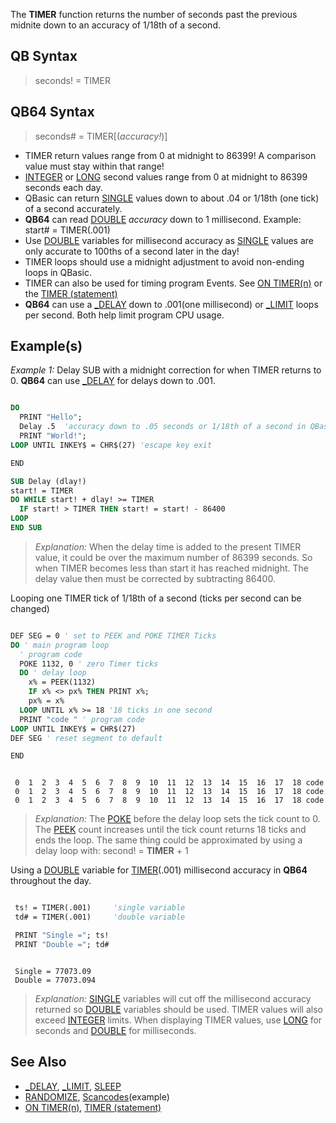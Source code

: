 The **TIMER** function returns the number of seconds past the previous midnite down to an accuracy of 1/18th of a second. 

## QB Syntax 

> seconds! = TIMER

##  QB64 Syntax 

> seconds# = TIMER[(*accuracy!*)]

* TIMER return values range from 0 at midnight to 86399! A comparison value must stay within that range!
* [INTEGER](INTEGER) or [LONG](LONG) second values range from 0 at midnight to 86399 seconds each day.
* QBasic can return [SINGLE](SINGLE) values down to about .04 or 1/18th (one tick) of a second accurately. 
* **QB64** can read [DOUBLE](DOUBLE) *accuracy* down to 1 millisecond. Example: start# <nowiki>=</nowiki> TIMER(.001) 
* Use [DOUBLE](DOUBLE) variables for millisecond accuracy as [SINGLE](SINGLE) values are only accurate to 100ths of a second later in the day!
* TIMER loops should use a midnight adjustment to avoid non-ending loops in QBasic.
* TIMER can also be used for timing program Events. See [ON TIMER(n)](ON-TIMER(n)) or the [TIMER (statement)](TIMER-(statement))
* **QB64** can use a [_DELAY](_DELAY) down to .001(one millisecond) or [_LIMIT](_LIMIT) loops per second. Both help limit program CPU usage.

## Example(s)

*Example 1:* Delay SUB with a midnight correction for when TIMER returns to 0. **QB64** can use [_DELAY](_DELAY) for delays down to .001.

```vb

DO
  PRINT "Hello";
  Delay .5  'accuracy down to .05 seconds or 1/18th of a second in QBasic
  PRINT "World!";
LOOP UNTIL INKEY$ = CHR$(27) 'escape key exit

END

SUB Delay (dlay!)
start! = TIMER
DO WHILE start! + dlay! >= TIMER
  IF start! > TIMER THEN start! = start! - 86400
LOOP
END SUB 

```

> *Explanation:* When the delay time is added to the present TIMER value, it could be over the maximum number of 86399 seconds. So when TIMER becomes less than start it has reached midnight. The delay value then must be corrected by subtracting 86400.

Looping one TIMER tick of 1/18th of a second (ticks per second can be changed)

```vb

DEF SEG = 0 ' set to PEEK and POKE TIMER Ticks
DO ' main program loop
  ' program code
  POKE 1132, 0 ' zero Timer ticks
  DO ' delay loop
    x% = PEEK(1132)
    IF x% <> px% THEN PRINT x%;
    px% = x%
  LOOP UNTIL x% >= 18 '18 ticks in one second
  PRINT "code " ' program code
LOOP UNTIL INKEY$ = CHR$(27)
DEF SEG ' reset segment to default

END 

```

```text

 0  1  2  3  4  5  6  7  8  9  10  11  12  13  14  15  16  17  18 code
 0  1  2  3  4  5  6  7  8  9  10  11  12  13  14  15  16  17  18 code
 0  1  2  3  4  5  6  7  8  9  10  11  12  13  14  15  16  17  18 code

```

> *Explanation:* The [POKE](POKE) before the delay loop sets the tick count to 0. The [PEEK](PEEK) count increases until the tick count returns 18 ticks and ends the loop. The same thing could be approximated by using a delay loop with: second! <nowiki>=</nowiki> **TIMER** + 1

Using a [DOUBLE](DOUBLE) variable for [TIMER](TIMER)(.001) millisecond accuracy in **QB64** throughout the day.

```vb

 ts! = TIMER(.001)     'single variable
 td# = TIMER(.001)     'double variable

 PRINT "Single ="; ts!
 PRINT "Double ="; td# 

```

```text

 Single = 77073.09
 Double = 77073.094 

```

> *Explanation:* [SINGLE](SINGLE) variables will cut off the millisecond accuracy returned so [DOUBLE](DOUBLE) variables should be used. TIMER values will also exceed [INTEGER](INTEGER) limits. When displaying TIMER values, use [LONG](LONG) for seconds and [DOUBLE](DOUBLE) for milliseconds.

## See Also

* [_DELAY](_DELAY), [_LIMIT](_LIMIT), [SLEEP](SLEEP)   
* [RANDOMIZE](RANDOMIZE), [Scancodes](Scancodes)(example)
* [ON TIMER(n)](ON-TIMER(n)), [TIMER (statement)](TIMER-(statement))
